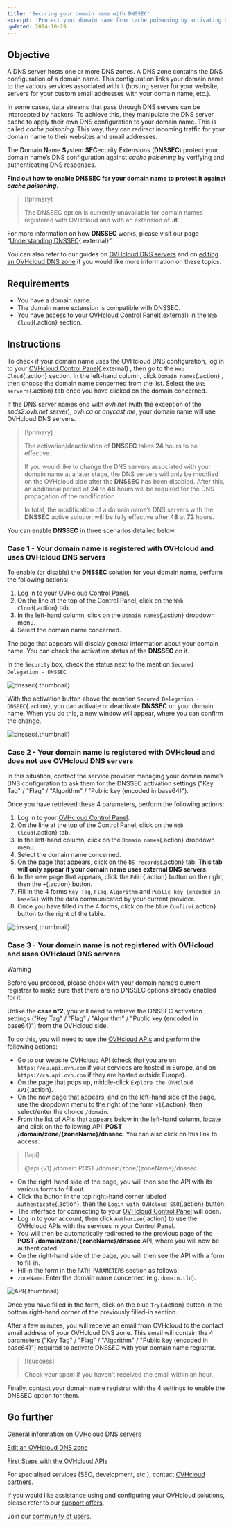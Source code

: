 ```yaml
---
title: 'Securing your domain name with DNSSEC'
excerpt: 'Protect your domain name from cache poisoning by activating DNSSEC'
updated: 2024-10-29
---
```


## Objective 

A DNS server hosts one or more DNS zones. A DNS zone contains the DNS configuration of a domain name. This configuration links your domain name to the various services associated with it (hosting server for your website, servers for your custom email addresses with your domain name, etc.).

In some cases, data streams that pass through DNS servers can be intercepted by hackers.
To achieve this, they manipulate the DNS server cache to apply their own DNS configuration to your domain name. This is called *cache poisoning*.
This way, they can redirect incoming traffic for your domain name to their websites and email addresses.

The **D**omain **N**ame **S**ystem **SEC**ecurity Extensions (**DNSSEC**) protect your domain name’s DNS configuration against *cache poisoning* by verifying and authenticating DNS responses.

**Find out how to enable DNSSEC for your domain name to protect it against *cache poisoning*.**

> [!primary]
>
> The DNSSEC option is currently unavailable for domain names registered with OVHcloud and with an extension of **.it**.
>

For more information on how **DNSSEC** works, please visit our page “[Understanding DNSSEC](/links/web/domains-dnssec){.external}”.

You can also refer to our guides on [OVHcloud DNS servers](/pages/web_cloud/domains/dns_server_general_information) and on [editing an OVHcloud DNS zone](/pages/web_cloud/domains/dns_zone_edit) if you would like more information on these topics.

## Requirements

- You have a domain name.
- The domain name extension is compatible with DNSSEC.
- You have access to your [OVHcloud Control Panel](/links/manager){.external} in the `Web Cloud`{.action} section.

## Instructions

To check if your domain name uses the OVHcloud DNS configuration, log in to your [OVHcloud Control Panel](/links/manager){.external} , then go to the `Web Cloud`{.action} section. In the left-hand column, click `Domain names`{.action} , then choose the domain name concerned from the list. Select the `DNS servers`{.action} tab once you have clicked on the domain concerned.

If the DNS server names end with *ovh.net* (with the exception of the *snds2.ovh.net* server), *ovh.ca* or *anycast.me*, your domain name will use OVHcloud DNS servers.

> [!primary]
>
> The activation/deactivation of **DNSSEC** takes **24** hours to be effective.
>
> If you would like to change the DNS servers associated with your domain name at a later stage, the DNS servers will only be modified on the OVHcloud side after the **DNSSEC** has been disabled. After this, an additional period of **24** to **48** hours will be required for the DNS propagation of the modification.
>
> In total, the modification of a domain name’s DNS servers with the **DNSSEC** active solution will be fully effective after **48** at **72** hours.
>

You can enable **DNSSEC** in three scenarios detailed below.

### Case 1 - Your domain name is registered with OVHcloud and uses OVHcloud DNS servers

To enable (or disable) the **DNSSEC** solution for your domain name, perform the following actions:

1. Log in to your [OVHcloud Control Panel](/links/manager).
2. On the line at the top of the Control Panel, click on the `Web Cloud`{.action} tab.
3. In the left-hand column, click on the `Domain names`{.action} dropdown menu.
4. Select the domain name concerned.

The page that appears will display general information about your domain name. You can check the activation status of the **DNSSEC** on it.

In the `Security` box, check the status next to the mention `Secured Delegation - DNSSEC`.

![dnssec](/pages/assets/screens/control_panel/product-selection/web-cloud/domain-dns/general-information/activate-dnssec.png){.thumbnail}

With the activation button above the mention `Secured Delegation - DNSSEC`{.action}, you can activate or deactivate **DNSSEC** on your domain name. When you do this, a new window will appear, where you can confirm the change.

![dnssec](/pages/assets/screens/control_panel/product-selection/web-cloud/domain-dns/general-information/activate-dnssec-confirmation.png){.thumbnail}

### Case 2 - Your domain name is registered with OVHcloud and does not use OVHcloud DNS servers

In this situation, contact the service provider managing your domain name’s DNS configuration to ask them for the DNSSEC activation settings ("Key Tag" / "Flag" / "Algorithm" / "Public key (encoded in base64)").

Once you have retrieved these 4 parameters, perform the following actions:

1. Log in to your [OVHcloud Control Panel](/links/manager).
2. On the line at the top of the Control Panel, click on the `Web Cloud`{.action} tab.
3. In the left-hand column, click on the `Domain names`{.action} dropdown menu.
4. Select the domain name concerned.
5. On the page that appears, click on the `DS records`{.action} tab. **This tab will only appear if your domain name uses external DNS servers**.
6. In the new page that appears, click the `Edit`{.action} button on the right, then the `+`{.action} button.
7. Fill in the 4 forms `Key Tag`, `Flag`, `Algorithm` and `Public key (encoded in base64)` with the data communicated by your current provider.
8. Once you have filled in the 4 forms, click on the blue `Confirm`{.action} button to the right of the table.

![dnssec](/pages/assets/screens/control_panel/product-selection/web-cloud/domain-dns/ds-records/edit-plus-dashboard.png){.thumbnail}

### Case 3 - Your domain name is not registered with OVHcloud and uses OVHcloud DNS servers

> [!warning]
>
> Before you proceed, please check with your domain name’s current registrar to make sure that there are no DNSSEC options already enabled for it.

Unlike the **case n°2**, you will need to retrieve the DNSSEC activation settings ("Key Tag" / "Flag" / "Algorithm" / "Public key (encoded in base64)") from the OVHcloud side.

To do this, you will need to use the [OVHcloud APIs](/pages/manage_and_operate/api/first-steps) and perform the following actions:

- Go to our website [OVHcloud API](/links/api) (check that you are on `https://eu.api.ovh.com` if your services are hosted in Europe, and on `https://ca.api.ovh.com` if they are hosted outside Europe).
- On the page that pops up, middle-click `Explore the OVHcloud API`{.action}.
- On the new page that appears, and on the left-hand side of the page, use the dropdown menu to the right of the form `v1`{.action}, then select/enter the choice `/domain`.
- From the list of APIs that appears below in the left-hand column, locate and click on the following API: **POST /domain/zone/{zoneName}/dnssec**. You can also click on this link to access:

> [!api]
>
> @api {v1} /domain POST /domain/zone/{zoneName}/dnssec
>

- On the right-hand side of the page, you will then see the API with its various forms to fill out.
- Click the button in the top right-hand corner labeled `Authenticate`{.action}, then the `Login with OVHcloud SSO`{.action} button.
- The interface for connecting to your [OVHcloud Control Panel](/links/manager) will open.
- Log in to your account, then click `Authorize`{.action} to use the OVHcloud APIs with the services in your Control Panel.
- You will then be automatically redirected to the previous page of the **POST /domain/zone/{zoneName}/dnssec** API, where you will now be authenticated.
- On the right-hand side of the page, you will then see the API with a form to fill in.
- Fill in the form in the `PATH PARAMETERS` section as follows:
- `zoneName`: Enter the domain name concerned (e.g. `domain.tld`).

![API](/pages/assets/screens/api/post-domain-zone-zonename-dnssec.png){.thumbnail}

Once you have filled in the form, click on the blue `Try`{.action} button in the bottom right-hand corner of the previously filled-in section.

After a few minutes, you will receive an email from OVHcloud to the contact email address of your OVHcloud DNS zone.
This email will contain the 4 parameters ("Key Tag" / "Flag" / "Algorithm" / "Public key (encoded in base64)") required to activate DNSSEC with your domain name registrar.

> [!success]
>
> Check your spam if you haven't received the email within an hour.

Finally, contact your domain name registrar with the 4 settings to enable the DNSSEC option for them.

## Go further

[General information on OVHcloud DNS servers](/pages/web_cloud/domains/dns_server_general_information)

[Edit an OVHcloud DNS zone](/pages/web_cloud/domains/dns_zone_edit)

[First Steps with the OVHcloud APIs](/pages/manage_and_operate/api/first-steps)

For specialised services (SEO, development, etc.), contact [OVHcloud partners](/links/partner).

If you would like assistance using and configuring your OVHcloud solutions, please refer to our [support offers](/links/support).

Join our [community of users](/links/community).